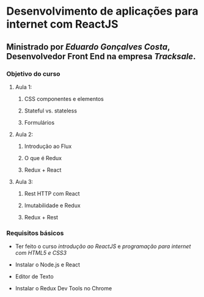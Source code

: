 # Desenvolvimento de aplicações para internet com ReactJS

## Ministrado por *Eduardo Gonçalves Costa*, Desenvolvedor Front End na empresa *Tracksale*.

### Objetivo do curso

1. Aula 1:

    1. CSS componentes e elementos

    2. Stateful vs. stateless

    3. Formulários

2. Aula 2:

    1. Introdução ao Flux

    2. O que é Redux

    3. Redux + React

3. Aula 3:

    1. Rest HTTP com React

    2. Imutabilidade e Redux

    3. Redux + Rest

### Requisitos básicos

* Ter feito o curso *introdução ao ReactJS* e *programação para internet com HTML5 e CSS3*

* Instalar o Node.js e React

* Editor de Texto

* Instalar o Redux Dev Tools no Chrome
